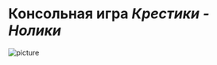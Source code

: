 
# Консольная игра ___Крестики - Нолики___ 

![picture](https://www.compgramotnost.ru/wp-content/uploads/2019/04/krestiki-noliki-onlajn.jpg)
